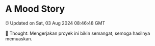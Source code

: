 # A Mood Story

⏰ Updated on Sat, 03 Aug 2024 08:46:48 GMT

💭 Thought: Mengerjakan proyek ini bikin semangat, semoga hasilnya memuaskan.

